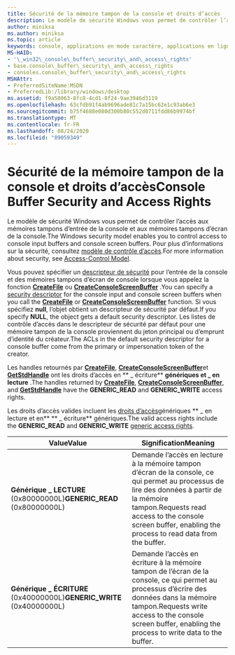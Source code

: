 ```yaml
---
title: Sécurité de la mémoire tampon de la console et droits d’accès
description: Le modèle de sécurité Windows vous permet de contrôler l’accès aux mémoires tampons d’entrée de la console et aux mémoires tampons d’écran de la console. Pour plus d’informations sur la sécurité, consultez modèle de contrôle d’accès.
author: miniksa
ms.author: miniksa
ms.topic: article
keywords: console, applications en mode caractère, applications en ligne de commande, applications Terminal Server, API de console
MS-HAID:
- '\_win32\_console\_buffer\_security\_and\_access\_rights'
- base.console\_buffer\_security\_and\_access\_rights
- consoles.console\_buffer\_security\_and\_access\_rights
MSHAttr:
- PreferredSiteName:MSDN
- PreferredLib:/library/windows/desktop
ms.assetid: f9a50063-8fc8-4cd1-8f24-9ae3946d3119
ms.openlocfilehash: 63cfdb91f4ab9696ade81c7a15bc62e1c93ab6e3
ms.sourcegitcommit: b75f4688e080d300b80c552d0711fdd86b9974bf
ms.translationtype: MT
ms.contentlocale: fr-FR
ms.lasthandoff: 08/24/2020
ms.locfileid: "89059349"
---
```

# <a name="console-buffer-security-and-access-rights"></a><span data-ttu-id="feef3-105">Sécurité de la mémoire tampon de la console et droits d’accès</span><span class="sxs-lookup"><span data-stu-id="feef3-105">Console Buffer Security and Access Rights</span></span>


<span data-ttu-id="feef3-106">Le modèle de sécurité Windows vous permet de contrôler l’accès aux mémoires tampons d’entrée de la console et aux mémoires tampons d’écran de la console.</span><span class="sxs-lookup"><span data-stu-id="feef3-106">The Windows security model enables you to control access to console input buffers and console screen buffers.</span></span> <span data-ttu-id="feef3-107">Pour plus d’informations sur la sécurité, consultez [modèle de contrôle d’accès](https://msdn.microsoft.com/library/windows/desktop/aa374876).</span><span class="sxs-lookup"><span data-stu-id="feef3-107">For more information about security, see [Access-Control Model](https://msdn.microsoft.com/library/windows/desktop/aa374876).</span></span>

<span data-ttu-id="feef3-108">Vous pouvez spécifier un [descripteur de sécurité](https://msdn.microsoft.com/library/windows/desktop/aa379563) pour l’entrée de la console et des mémoires tampons d’écran de console lorsque vous appelez la fonction [**CreateFile**](https://msdn.microsoft.com/library/windows/desktop/aa363858) ou [**CreateConsoleScreenBuffer**](createconsolescreenbuffer.md) .</span><span class="sxs-lookup"><span data-stu-id="feef3-108">You can specify a [security descriptor](https://msdn.microsoft.com/library/windows/desktop/aa379563) for the console input and console screen buffers when you call the [**CreateFile**](https://msdn.microsoft.com/library/windows/desktop/aa363858) or [**CreateConsoleScreenBuffer**](createconsolescreenbuffer.md) function.</span></span> <span data-ttu-id="feef3-109">Si vous spécifiez **null**, l’objet obtient un descripteur de sécurité par défaut.</span><span class="sxs-lookup"><span data-stu-id="feef3-109">If you specify **NULL**, the object gets a default security descriptor.</span></span> <span data-ttu-id="feef3-110">Les listes de contrôle d’accès dans le descripteur de sécurité par défaut pour une mémoire tampon de la console proviennent du jeton principal ou d’emprunt d’identité du créateur.</span><span class="sxs-lookup"><span data-stu-id="feef3-110">The ACLs in the default security descriptor for a console buffer come from the primary or impersonation token of the creator.</span></span>

<span data-ttu-id="feef3-111">Les handles retournés par [**CreateFile**](https://msdn.microsoft.com/library/windows/desktop/aa363858), [**CreateConsoleScreenBuffer**](createconsolescreenbuffer.md)et [**GetStdHandle**](getstdhandle.md) ont les droits d’accès en \*\* \_ écriture\*\* **génériques et \_ en lecture** .</span><span class="sxs-lookup"><span data-stu-id="feef3-111">The handles returned by [**CreateFile**](https://msdn.microsoft.com/library/windows/desktop/aa363858), [**CreateConsoleScreenBuffer**](createconsolescreenbuffer.md), and [**GetStdHandle**](getstdhandle.md) have the **GENERIC\_READ** and **GENERIC\_WRITE** access rights.</span></span>

<span data-ttu-id="feef3-112">Les droits d’accès valides incluent les [droits d’accès](https://msdn.microsoft.com/library/windows/desktop/aa446632)génériques \*\* \_ en lecture et en\*\* \*\* \_ écriture\*\* génériques.</span><span class="sxs-lookup"><span data-stu-id="feef3-112">The valid access rights include the **GENERIC\_READ** and **GENERIC\_WRITE** [generic access rights](https://msdn.microsoft.com/library/windows/desktop/aa446632).</span></span>


| <span data-ttu-id="feef3-113">Value</span><span class="sxs-lookup"><span data-stu-id="feef3-113">Value</span></span>                            | <span data-ttu-id="feef3-114">Signification</span><span class="sxs-lookup"><span data-stu-id="feef3-114">Meaning</span></span>                                                                                               |
|----------------------------------|-------------------------------------------------------------------------------------------------------|
| <span data-ttu-id="feef3-115">**Générique \_ LECTURE** (0x80000000L)</span><span class="sxs-lookup"><span data-stu-id="feef3-115">**GENERIC\_READ** (0x80000000L)</span></span>  | <span data-ttu-id="feef3-116">Demande l’accès en lecture à la mémoire tampon d’écran de la console, ce qui permet au processus de lire des données à partir de la mémoire tampon.</span><span class="sxs-lookup"><span data-stu-id="feef3-116">Requests read access to the console screen buffer, enabling the process to read data from the buffer.</span></span> |
| <span data-ttu-id="feef3-117">**Générique \_ ÉCRITURE** (0x40000000L)</span><span class="sxs-lookup"><span data-stu-id="feef3-117">**GENERIC\_WRITE** (0x40000000L)</span></span> | <span data-ttu-id="feef3-118">Demande l’accès en écriture à la mémoire tampon de l’écran de la console, ce qui permet au processus d’écrire des données dans la mémoire tampon.</span><span class="sxs-lookup"><span data-stu-id="feef3-118">Requests write access to the console screen buffer, enabling the process to write data to the buffer.</span></span> |










